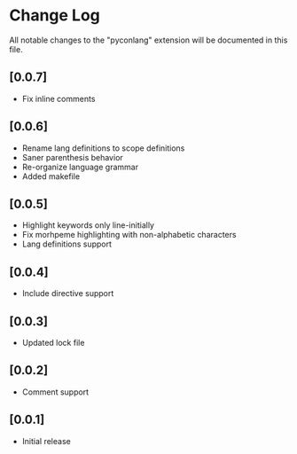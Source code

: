 # Change Log

All notable changes to the "pyconlang" extension will be documented in this file.

## [0.0.7]
- Fix inline comments

## [0.0.6]
- Rename lang definitions to scope definitions
- Saner parenthesis behavior
- Re-organize language grammar
- Added makefile

## [0.0.5]
- Highlight keywords only line-initially
- Fix morhpeme highlighting with non-alphabetic characters
- Lang definitions support

## [0.0.4]
- Include directive support

## [0.0.3]

- Updated lock file

## [0.0.2]

- Comment support

## [0.0.1]

- Initial release
